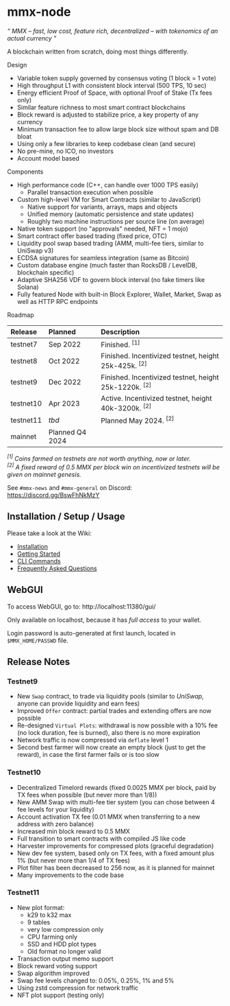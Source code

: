 # mmx-node

_“ MMX &ndash; fast, low cost, feature rich, decentralized &ndash; with tokenomics of an actual currency ”_

A blockchain written from scratch, doing most things differently.

Design
- Variable token supply governed by consensus voting (1 block = 1 vote)
- High throughput L1 with consistent block interval (500 TPS, 10 sec)
- Energy efficient Proof of Space, with optional Proof of Stake (Tx fees only)
- Similar feature richness to most smart contract blockchains
- Block reward is adjusted to stabilize price, a key property of any currency
- Minimum transaction fee to allow large block size without spam and DB bloat
- Using only a few libraries to keep codebase clean (and secure)
- No pre-mine, no ICO, no investors
- Account model based

Components
- High performance code (C++, can handle over 1000 TPS easily)
  - Parallel transaction execution when possible
- Custom high-level VM for Smart Contracts (similar to JavaScript)
  - Native support for variants, arrays, maps and objects
  - Unified memory (automatic persistence and state updates)
  - Roughly two machine instructions per source line (on average)
- Native token support (no "approvals" needed, NFT = 1 mojo)
- Smart contract offer based trading (fixed price, OTC)
- Liquidity pool swap based trading (AMM, multi-fee tiers, similar to UniSwap v3)
- ECDSA signatures for seamless integration (same as Bitcoin)
- Custom database engine (much faster than RocksDB / LevelDB, blockchain specific)
- Adaptive SHA256 VDF to govern block interval (no fake timers like Solana)
- Fully featured Node with built-in Block Explorer, Wallet, Market, Swap as well as HTTP RPC endpoints

Roadmap

| Release | Planned | Description |
| :--- | :--- | :--- |
| testnet7 | Sep 2022 | Finished. <sup>[1]</sup> |
| testnet8 | Oct 2022 | Finished. Incentivized testnet, height 25k-425k. <sup>[2]</sup> |
| testnet9 | Dec 2022 | Finished. Incentivized testnet, height 25k-1220k. <sup>[2]</sup> |
| testnet10 | Apr 2023 | Active. Incentivized testnet, height 40k-3200k. <sup>[2]</sup> |
| testnet11 | _tbd_ | Planned May 2024. <sup>[2]</sup> |
| mainnet | Planned Q4 2024 |

_<sup>[1]</sup> Coins farmed on testnets are not worth anything, now or later._\
_<sup>[2]</sup> A fixed reward of 0.5 MMX per block win on incentivized testnets will be given on mainnet genesis._

See `#mmx-news` and `#mmx-general` on Discord: https://discord.gg/BswFhNkMzY

## Installation / Setup / Usage

Please take a look at the Wiki:

- [Installation](https://github.com/madMAx43v3r/mmx-node/wiki/Installation)
- [Getting Started](https://github.com/madMAx43v3r/mmx-node/wiki/Getting-Started)
- [CLI Commands](https://github.com/madMAx43v3r/mmx-node/wiki/CLI-Commands)
- [Frequently Asked Questions](https://github.com/madMAx43v3r/mmx-node/wiki/Frequently-Asked-Questions)

## WebGUI

To access WebGUI, go to: http://localhost:11380/gui/

Only available on localhost, because it has _full access_ to your wallet.

Login password is auto-generated at first launch, located in `$MMX_HOME/PASSWD` file.

## Release Notes

### Testnet9

- New `Swap` contract, to trade via liquidity pools (similar to _UniSwap_, anyone can provide liquidity and earn fees)
- Improved `Offer` contract: partial trades and extending offers are now possible
- Re-designed `Virtual Plots`: withdrawal is now possible with a 10% fee (no lock duration, fee is burned), also there is no more expiration
- Network traffic is now compressed via `deflate` level 1
- Second best farmer will now create an empty block (just to get the reward), in case the first farmer fails or is too slow

### Testnet10

- Decentralized Timelord rewards (fixed 0.0025 MMX per block, paid by TX fees when possible (but never more than 1/8))
- New AMM Swap with multi-fee tier system (you can chose between 4 fee levels for your liquidity)
- Account activation TX fee (0.01 MMX when transferring to a new address with zero balance)
- Increased min block reward to 0.5 MMX
- Full transition to smart contracts with compiled JS like code
- Harvester improvements for compressed plots (graceful degradation)
- New dev fee system, based only on TX fees, with a fixed amount plus 1% (but never more than 1/4 of TX fees)
- Plot filter has been decreased to 256 now, as it is planned for mainnet
- Many improvements to the code base

### Testnet11

- New plot format:
  - k29 to k32 max
  - 9 tables
  - very low compression only
  - CPU farming only
  - SSD and HDD plot types
  - Old format no longer valid
- Transaction output memo support
- Block reward voting support
- Swap algorithm improved
- Swap fee levels changed to: 0.05%, 0.25%, 1% and 5%
- Using zstd compression for network traffic
- NFT plot support (testing only)
